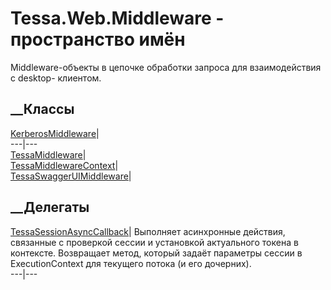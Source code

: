 # Tessa.Web.Middleware - пространство имён
Middleware-объекты в цепочке обработки запроса для взаимодействия с desktop-
клиентом.
##  __Классы
[KerberosMiddleware](T_Tessa_Web_Middleware_KerberosMiddleware.htm)|  
---|---  
[TessaMiddleware](T_Tessa_Web_Middleware_TessaMiddleware.htm)|  
[TessaMiddlewareContext](T_Tessa_Web_Middleware_TessaMiddlewareContext.htm)|  
[TessaSwaggerUIMiddleware](T_Tessa_Web_Middleware_TessaSwaggerUIMiddleware.htm)|  
## __Делегаты
[TessaSessionAsyncCallback](T_Tessa_Web_Middleware_TessaSessionAsyncCallback.htm)|
Выполняет асинхронные действия, связанные с проверкой сессии и установкой
актуального токена в контексте. Возвращает метод, который задаёт параметры
сессии в ExecutionContext для текущего потока (и его дочерних).  
---|---
